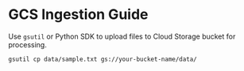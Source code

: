 # GCS Ingestion Guide

Use `gsutil` or Python SDK to upload files to Cloud Storage bucket for processing.

```bash
gsutil cp data/sample.txt gs://your-bucket-name/data/
```
